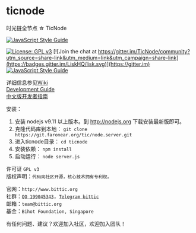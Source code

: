 # ticnode
时光链全节点 ☆ TicNode

[![JavaScript Style Guide](https://cdn.rawgit.com/standard/standard/master/badge.svg)](https://github.com/standard/standard)

[![License: GPL v3](https://img.shields.io/badge/License-GPL%20v3-blue.svg)](http://www.gnu.org/licenses/gpl-3.0)
[![Join the chat at https://gitter.im/TicNode/community?utm_source=share-link&utm_medium=link&utm_campaign=share-link](https://badges.gitter.im/LiskHQ/lisk.svg)](https://gitter.im)
[![JavaScript Style Guide](https://img.shields.io/badge/code_style-standard-brightgreen.svg)](https://standardjs.com)

详细信息参见[Wiki](https://git.faronear.org/tic/node.server/wiki/_pages)<br>
[Development Guide](https://git.faronear.org/tic/node.server/wiki/Development+guide) <br>
[中文版开发者指南](https://git.faronear.org/tic/node.server/wiki/%E5%BC%80%E5%8F%91%E8%80%85%E6%8C%87%E5%8D%97)

安装：
1. 安装 nodejs v9.11 以上版本。到 http://nodejs.org 下载安装最新版即可。
2. 克隆代码库到本地：
  `git clone https://git.faronear.org/tic/node.server.git`
3. 进入ticnode目录：
  `cd ticnode`
4. 安装依赖： 
	`npm install`
5. 启动运行： 
	`node server.js`

许可证 `GPL v3` <br>
版权声明：`代码向社区开源，核心技术拥有专利权。`<br>

官网：`http://www.bittic.org`<br>
社群：<a href="https://jq.qq.com/?_wv=1027&k=5NhqbFV">`QQ 199045343`</a>，<a href="https://t.me/bittic">`Telegram bittic`</a><br>
邮箱：<a mailto:='team@bittic.org'>`team@bittic.org`</a><br>
基金：`Bihot Foundation, Singapore`<br>

有任何问题、建议？欢迎加入社区，欢迎加入团队！

